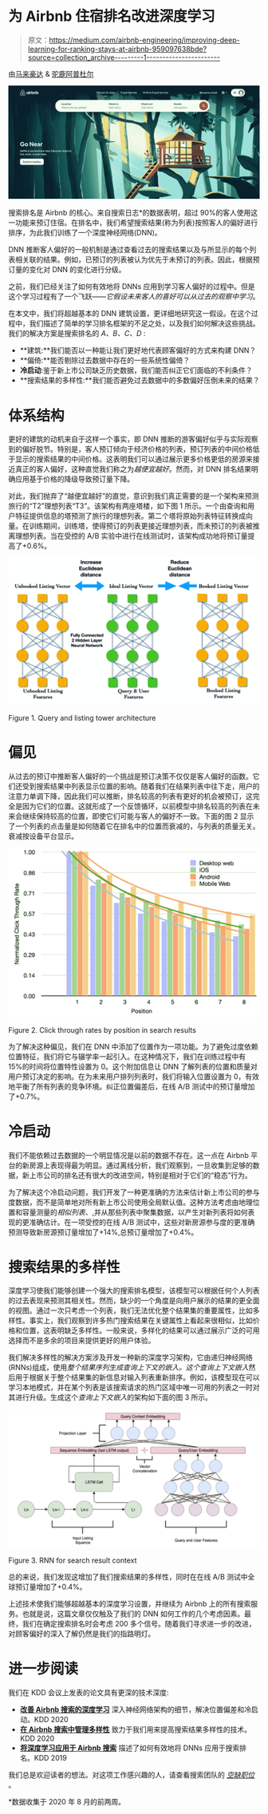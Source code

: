 # 为 Airbnb 住宿排名改进深度学习

> 原文：<https://medium.com/airbnb-engineering/improving-deep-learning-for-ranking-stays-at-airbnb-959097638bde?source=collection_archive---------1----------------------->

由[马来豪达](/@malay.haldar) & [驼鹿阿普杜尔](/@mooseabdool)

![](img/191e47d78ca8974028907072f05238f5.png)

搜索排名是 Airbnb 的核心。来自搜索日志*的数据表明，超过 90%的客人使用这一功能来预订住宿。在排名中，我们希望搜索结果(称为列表)按照客人的偏好进行排序，为此我们训练了一个深度神经网络(DNN)。

DNN 推断客人偏好的一般机制是通过查看过去的搜索结果以及与所显示的每个列表相关联的结果。例如，已预订的列表被认为优先于未预订的列表。因此，根据预订量的变化对 DNN 的变化进行分级。

之前，我们已经关注了如何有效地将 DNNs 应用到学习客人偏好的过程中。但是这个学习过程有了一个飞跃——*它假设未来客人的喜好可以从过去的观察中学习*。

在本文中，我们将超越基本的 DNN 建筑设置，更详细地研究这一假设。在这个过程中，我们描述了简单的学习排名框架的不足之处，以及我们如何解决这些挑战。我们的解决方案是搜索排名的 *A、B、C、D* :

*   **建筑:**我们能否以一种能让我们更好地代表顾客偏好的方式来构建 DNN？
*   **偏倚:**能否剔除过去数据中存在的一些系统性偏倚？
*   **冷启动**:鉴于新上市公司缺乏历史数据，我们能否纠正它们面临的不利条件？
*   **搜索结果的多样性:**我们能否避免过去数据中的多数偏好压倒未来的结果？

# 体系结构

更好的建筑的动机来自于这样一个事实，即 DNN 推断的游客偏好似乎与实际观察到的偏好脱节。特别是，客人预订倾向于经济价格的列表，预订列表的中间价格低于显示的搜索结果的中间价格。这表明我们可以通过展示更多价格更低的房源来接近真正的客人偏好，这种直觉我们称之为*越便宜越好*。然而，对 DNN 排名结果明确应用基于价格的降级导致预订量下降。

对此，我们抛弃了“越便宜越好”的直觉，意识到我们真正需要的是一个架构来预测旅行的“T2”理想列表“T3”。该架构有两座塔楼，如下图 1 所示。一个由查询和用户特征提供信息的塔预测了旅行的理想列表。第二个塔将原始列表特征转换成向量。在训练期间，训练塔，使得预订的列表更接近理想列表，而未预订的列表被推离理想列表。当在受控的 A/B 实验中进行在线测试时，该架构成功地将预订量提高了+0.6%。

![](img/e48226ea4e4c7667ad98932284ff9829.png)

Figure 1\. Query and listing tower architecture

# 偏见

从过去的预订中推断客人偏好的一个挑战是预订决策不仅仅是客人偏好的函数。它们还受到搜索结果中列表显示位置的影响。随着我们在结果列表中往下走，用户的注意力单调下降，因此我们可以推断，排名较高的列表有更好的机会被预订，这完全是因为它们的位置。这就形成了一个反馈循环，以前模型中排名较高的列表在未来会继续保持较高的位置，即使它们可能与客人的偏好不一致。下面的图 2 显示了一个列表的点击量是如何随着它在排名中的位置而衰减的，与列表的质量无关。衰减按设备平台显示。

![](img/2edbd3174b1cc9e6de9e1e7d11d0ad00.png)

Figure 2\. Click through rates by position in search results

为了解决这种偏见，我们在 DNN 中添加了位置作为一项功能。为了避免过度依赖位置特征，我们将它与辍学率一起引入。在这种情况下，我们在训练过程中有 15%的时间将位置特性设置为 0。这个附加信息让 DNN 了解列表的位置和质量对用户预订决定的影响。在为未来用户排列列表时，我们将输入位置设置为 0，有效地平衡了所有列表的竞争环境。纠正位置偏差后，在线 A/B 测试中的预订量增加了+0.7%。

# 冷启动

我们不能依赖过去数据的一个明显情况是以前的数据不存在。这一点在 Airbnb 平台的新房源上表现得最为明显。通过离线分析，我们观察到，一旦收集到足够的数据，新上市公司的排名还有很大的改进空间，特别是相对于它们的“稳态”行为。

为了解决这个冷启动问题，我们开发了一种更准确的方法来估计新上市公司的参与度数据，而不是简单地对所有新上市公司使用全局默认值。这种方法考虑由地理位置和容量测量的*相似列表、*,并从那些列表中聚集数据，以产生对新列表将如何表现的更准确估计。在一项受控的在线 A/B 测试中，这些对新房源参与度的更准确预测导致新房源预订量增加了+14%,总预订量增加了+0.4%。

# 搜索结果的多样性

深度学习使我们能够创建一个强大的搜索排名模型，该模型可以根据任何个人列表的过去表现来预测其相关性。然而，缺少的一个角度是向用户展示的结果的更全面的视图。通过一次只考虑一个列表，我们无法优化整个结果集的重要属性，比如多样性。事实上，我们观察到许多热门搜索结果在关键属性上看起来很相似，比如价格和位置，这表明缺乏多样性。一般来说，多样化的结果可以通过展示广泛的可用选择而不是多余的项目来提供更好的用户体验。

我们解决多样性的解决方案涉及开发一种新的深度学习架构，它由递归神经网络(RNNs)组成，使用*整个结果序列生成查询上下文的嵌入。*这个*查询上下文嵌入*然后用于根据关于整个结果集的新信息对输入列表重新排序。例如，该模型现在可以学习本地模式，并在某个列表是该搜索请求的热门区域中唯一可用的列表之一时对其进行升级。生成这个*查询上下文嵌入*的架构如下面的图 3 所示。

![](img/6a4841b7f82effc53c95c76aaf12cbfa.png)

Figure 3\. RNN for search result context

总的来说，我们发现这增加了我们搜索结果的多样性，同时在在线 A/B 测试中全球预订量增加了+0.4%。

上述技术使我们能够超越基本的深度学习设置，并继续为 Airbnb 上的所有搜索服务。也就是说，这篇文章仅仅触及了我们的 DNN 如何工作的几个考虑因素。最终，我们在确定搜索排名时会考虑 200 多个信号。随着我们寻求进一步的改进，对顾客偏好的深入了解仍然是我们的指路明灯。

# 进一步阅读

我们在 KDD 会议上发表的论文具有更深的技术深度:

*   [**改善 Airbnb 搜索的深度学习**](https://arxiv.org/pdf/2002.05515.pdf) 深入神经网络架构的细节，解决位置偏差和冷启动。KDD 2020
*   [**在 Airbnb 搜索中管理多样性**](https://arxiv.org/pdf/2004.02621.pdf) 致力于我们用来提高搜索结果多样性的技术。KDD 2020
*   [**将深度学习应用于 Airbnb 搜索**](https://arxiv.org/pdf/1810.09591.pdf) 描述了如何有效地将 DNNs 应用于搜索排名。KDD 2019

我们总是欢迎读者的想法。对这项工作感兴趣的人，请查看搜索团队的 [*空缺职位*](http://bit.ly/AirbnbSearchRelevanceHiring) 。

*数据收集于 2020 年 8 月的前两周。